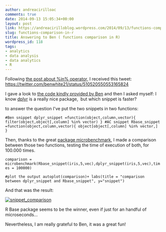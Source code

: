 ```yaml
---
author: andreacirilloac
comments: true
date: 2014-09-13 15:05:34+00:00
layout: post
link: https://andreacirilloblog.wordpress.com/2014/09/13/functions-comparison-in-r/
slug: functions-comparison-in-r
title: Answering to Ben ( functions comparison in R)
wordpress_id: 118
tags:
- analytics
- data analysis
- data analytics
- R
---
```


Following [the post about %in% operator,](http://andreacirilloblog.wordpress.com/2014/09/02/r-subset-data-frame/) I received this tweet:
https://twitter.com/benwhite21/status/510520550553165824

I gave a look to [the code kindly provided by Ben](https://gist.github.com/benmwhite/87c50d98c886dfb846e0) and then I asked myself:
I know [dplyr](http://cran.rstudio.com/web/packages/dplyr/vignettes/introduction.html) is a really nice package,  but which snippet is faster?

to answer the question I've put the two snippets in two functions:

`#Ben snippet
dplyr_snippet =function(object,column,vector){
filter(object,object[,column] %in% vector)
}
#AC snippet
Rbase_snippet =function(object,column,vector){
object[object[,column] %in% vector,]
}`

Then, thanks to the great [package microbenchmark](http://cran.r-project.org/web/packages/microbenchmark/microbenchmark.pdf), I made a comparison between those two functions, testing the time of execution of both, for 100.000 times.

`comparison = microbenchmark(Rbase_snippet(iris,5,vec),dplyr_snippet(iris,5,vec),times = 100000)`

`#plot the output
autoplot(comparison)+
labs(title = "comparison between dplyr_snippet and Rbase_snippet", y="snippet")
`

And that was the result:

[![snippet_comparison](http://andreacirilloblog.files.wordpress.com/2014/09/snippet_comparison.jpeg)](https://andreacirilloblog.files.wordpress.com/2014/09/snippet_comparison.jpeg)



R Base package seems to be the winner, even if just for an handful of microseconds...

Nevertheless, I am really grateful to Ben, it was a great fun!
